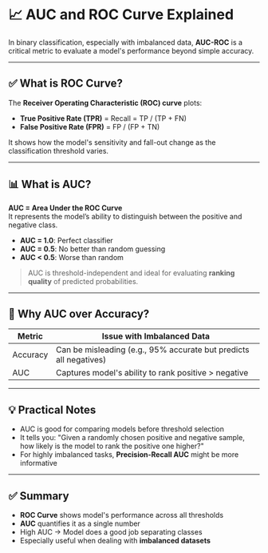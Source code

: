 
# 📈 AUC and ROC Curve Explained

In binary classification, especially with imbalanced data, **AUC-ROC** is a critical metric to evaluate a model's performance beyond simple accuracy.

---

## ✅ What is ROC Curve?

The **Receiver Operating Characteristic (ROC) curve** plots:

- **True Positive Rate (TPR)** = Recall = TP / (TP + FN)
- **False Positive Rate (FPR)** = FP / (FP + TN)

It shows how the model's sensitivity and fall-out change as the classification threshold varies.

---

## 📊 What is AUC?

**AUC = Area Under the ROC Curve**  
It represents the model’s ability to distinguish between the positive and negative class.

- **AUC = 1.0**: Perfect classifier
- **AUC = 0.5**: No better than random guessing
- **AUC < 0.5**: Worse than random

> AUC is threshold-independent and ideal for evaluating **ranking quality** of predicted probabilities.

---

## 📌 Why AUC over Accuracy?

| Metric     | Issue with Imbalanced Data        |
|------------|----------------------------------|
| Accuracy   | Can be misleading (e.g., 95% accurate but predicts all negatives) |
| AUC        | Captures model's ability to rank positive > negative |

---

## 💡 Practical Notes

- AUC is good for comparing models before threshold selection
- It tells you: "Given a randomly chosen positive and negative sample, how likely is the model to rank the positive one higher?"
- For highly imbalanced tasks, **Precision-Recall AUC** might be more informative

---

## ✅ Summary

- **ROC Curve** shows model's performance across all thresholds
- **AUC** quantifies it as a single number
- High AUC → Model does a good job separating classes
- Especially useful when dealing with **imbalanced datasets**
